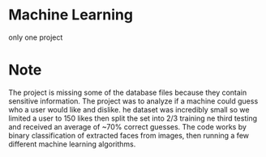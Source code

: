 # Machine Learning
only one project

# Note
The project is missing some of the database files because they contain sensitive information.
The project was to analyze if a machine could guess who a user would like and dislike. he dataset was incredibly small so we limited a user to 150 likes then split the set into 2/3 training ne third testing and received an average of ~70% correct guesses. The code works by binary classification of extracted faces from images, then running a few different machine learning algorithms.

